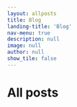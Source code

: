 ```yaml
---
layout: allposts
title: Blog
landing-title: 'Blog'
nav-menu: true
description: null
image: null
author: null
show_tile: false
---
```


<h1>All posts</h1>
